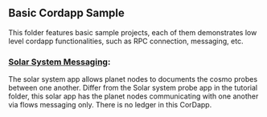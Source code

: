 ## Basic Cordapp Sample

This folder features basic sample projects, each of them demonstrates low level cordapp functionalities, such as RPC connection, messaging, etc.


### [Solar System Messaging](./solarsystem):
The solar system app allows planet nodes to documents the cosmo probes between one another. Differ from the Solar system probe app in the tutorial folder, this solar app has the planet nodes communicating with one another via flows messaging only. There is no ledger in this CorDapp. 


